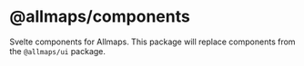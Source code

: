 # @allmaps/components

Svelte components for Allmaps. This package will replace components from the `@allmaps/ui` package.
